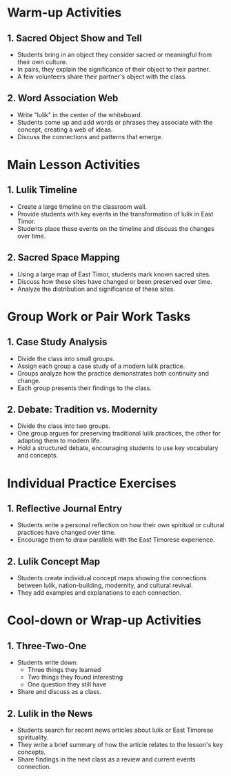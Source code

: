# Warm-up Activities

## 1. Sacred Object Show and Tell
- Students bring in an object they consider sacred or meaningful from their own culture.
- In pairs, they explain the significance of their object to their partner.
- A few volunteers share their partner's object with the class.

## 2. Word Association Web
- Write "lulik" in the center of the whiteboard.
- Students come up and add words or phrases they associate with the concept, creating a web of ideas.
- Discuss the connections and patterns that emerge.

# Main Lesson Activities

## 1. Lulik Timeline
- Create a large timeline on the classroom wall.
- Provide students with key events in the transformation of lulik in East Timor.
- Students place these events on the timeline and discuss the changes over time.

## 2. Sacred Space Mapping
- Using a large map of East Timor, students mark known sacred sites.
- Discuss how these sites have changed or been preserved over time.
- Analyze the distribution and significance of these sites.

# Group Work or Pair Work Tasks

## 1. Case Study Analysis
- Divide the class into small groups.
- Assign each group a case study of a modern lulik practice.
- Groups analyze how the practice demonstrates both continuity and change.
- Each group presents their findings to the class.

## 2. Debate: Tradition vs. Modernity
- Divide the class into two groups.
- One group argues for preserving traditional lulik practices, the other for adapting them to modern life.
- Hold a structured debate, encouraging students to use key vocabulary and concepts.

# Individual Practice Exercises

## 1. Reflective Journal Entry
- Students write a personal reflection on how their own spiritual or cultural practices have changed over time.
- Encourage them to draw parallels with the East Timorese experience.

## 2. Lulik Concept Map
- Students create individual concept maps showing the connections between lulik, nation-building, modernity, and cultural revival.
- They add examples and explanations to each connection.

# Cool-down or Wrap-up Activities

## 1. Three-Two-One
- Students write down:
  - Three things they learned
  - Two things they found interesting
  - One question they still have
- Share and discuss as a class.

## 2. Lulik in the News
- Students search for recent news articles about lulik or East Timorese spirituality.
- They write a brief summary of how the article relates to the lesson's key concepts.
- Share findings in the next class as a review and current events connection.